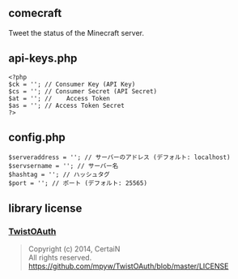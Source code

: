 ## comecraft
Tweet the status of the Minecraft server.

## api-keys.php
```php:api-keys.php
<?php
$ck = ''; // Consumer Key (API Key)
$cs = ''; // Consumer Secret (API Secret)
$at = ''; // 	Access Token
$as = ''; // Access Token Secret
?>
```

## config.php
```php:config.php
$serveraddress = ''; // サーバーのアドレス (デフォルト: localhost)
$servsername = ''; // サーバー名
$hashtag = ''; // ハッシュタグ
$port = ''; // ポート (デフォルト: 25565)
```

## library license
### [TwistOAuth](https://github.com/mpyw/TwistOAuth)
>Copyright (c) 2014, CertaiN  
>All rights reserved.  
>https://github.com/mpyw/TwistOAuth/blob/master/LICENSE

